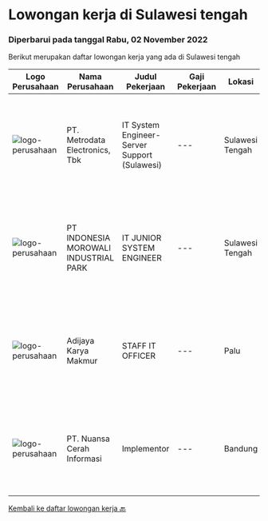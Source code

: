 
  # Lowongan kerja di Sulawesi tengah

  ### Diperbarui pada tanggal Rabu, 02 November 2022

  Berikut merupakan daftar lowongan kerja yang ada di Sulawesi tengah

  |Logo Perusahaan | Nama Perusahaan | Judul Pekerjaan | Gaji Pekerjaan | Lokasi | Deskripsi | Tanggal diunggah | Pranala |
  | -------------- | --------------- | --------------- | --------- | --------- | -------------- | ------- | ----------- |
  |![logo-perusahaan](https://image-service-cdn.seek.com.au/0d75518309b56a3cff39daa569b0ba02cc7a22f2/ee4dce1061f3f616224767ad58cb2fc751b8d2dc)|PT. Metrodata Electronics, Tbk|IT System Engineer- Server Support (Sulawesi)|---|Sulawesi Tengah|Lingkup Kerja:1. Singl Point Of Contact O3652. Dispatcher Ticket, Log &amp; Analyze Ticket3. First level support4. Diutamakan mempunyai pengalaman...|Kamis, 27 Oktober 2022|https://www.jobstreet.co.id/id/job/it-system-engineer-server-support-sulawesi-4071890?token=0~36eb05cb-e6e1-426f-9d8a-f3168a5f16e6&sectionRank=1&jobId=jobstreet-id-job-4071890|
|![logo-perusahaan](https://image-service-cdn.seek.com.au/af4fedf231bafb1671c2838eb060e1c0ed9959d2/ee4dce1061f3f616224767ad58cb2fc751b8d2dc)|PT INDONESIA MOROWALI INDUSTRIAL PARK|IT JUNIOR SYSTEM ENGINEER|---|Sulawesi Tengah|Requirements : Bachelor degree preferably in Computer Science/ Information Systems/ Engineer or equivalent Having basic knowledge with Virtualization...|Jumat, 21 Oktober 2022|https://www.jobstreet.co.id/id/job/it-junior-system-engineer-4077092?token=0~36eb05cb-e6e1-426f-9d8a-f3168a5f16e6&sectionRank=2&jobId=jobstreet-id-job-4077092|
|![logo-perusahaan](https://i.ibb.co/sqvTCh9/112815900-stock-vector-no-image-available-icon-flat-vector.webp)|Adijaya Karya Makmur|STAFF IT OFFICER|---|Palu|Kualifikasi : Pendidikan Minimal SMA/SMK/Sederajat Lulusan baru/Fresh Graduate dipersilakan melamar Paham Dasar Jaringan Memiliki Wawasan tentang IT...|Selasa, 18 Oktober 2022|https://www.jobstreet.co.id/id/job/staff-it-officer-4072119?token=0~36eb05cb-e6e1-426f-9d8a-f3168a5f16e6&sectionRank=3&jobId=jobstreet-id-job-4072119|
|![logo-perusahaan](https://image-service-cdn.seek.com.au/0c915a4e3a2479f8ac25eef66f61c7d8703d6c35/ee4dce1061f3f616224767ad58cb2fc751b8d2dc)|PT. Nuansa Cerah Informasi|Implementor|---|Bandung|Pendidikan D3 / S1 Sistem Informasi/ Manajemen Informatika/ Teknik Komputer/ Teknik Informatika / Komputer Akuntansi/Akuntansi Komunikatif, dapat...|Minggu, 16 Oktober 2022|https://www.jobstreet.co.id/id/job/implementor-4058754?token=0~36eb05cb-e6e1-426f-9d8a-f3168a5f16e6&sectionRank=4&jobId=jobstreet-id-job-4058754|


  [Kembali ke daftar lowongan kerja 🔙](../README.md#daftar-lowongan-kerja)
  